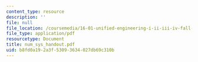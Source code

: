 ```yaml
---
content_type: resource
description: ''
file: null
file_location: /coursemedia/16-01-unified-engineering-i-ii-iii-iv-fall-2005-spring-2006/b8fd0a192a3f53093634027db69c310b_num_sys_handout.pdf
file_type: application/pdf
resourcetype: Document
title: num_sys_handout.pdf
uid: b8fd0a19-2a3f-5309-3634-027db69c310b
---
```

